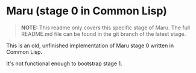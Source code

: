 # Maru (stage 0 in Common Lisp)

> **NOTE:** This readme only covers this specific stage of Maru.
> The full README.md file can be found in the git branch of the latest stage.

This is an old, unfinished implementation of Maru stage 0 written in Common Lisp.

It's not functional enough to bootstrap stage 1.
